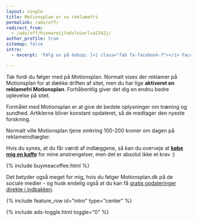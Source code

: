 ```yaml
---
layout: single
title: Motionsplan er nu reklamefri
permalink: /ads/off/
redirect_from:
  - /ads/off/hioewroijfadsleiwrlva2342j/
author_profile: true
sitemap: false
intro:
  - excerpt: 'Følg os på &nbsp; [<i class="fab fa-facebook-f"></i> Facebook](https://www.facebook.com/motionsplan/){: .btn .btn--facebook } og [<i class="fab fa-twitter"></i> Twitter](https://twitter.com/motionsplan){: .btn .btn--twitter } og [<i class="fab fa-instagram"></i> Instagram](https://www.instagram.com/motionsplan/){: .btn .btn--warning } og [<i class="fab fa-pinterest"></i> Pinterest](https://www.pinterest.com/motionsplan/){: .btn .btn--danger }'

---
```


Tak fordi du følger med på Motionsplan. Normalt vises der reklamer på Motionsplan for at dække driften af sitet, men du har lige **aktiveret en reklamefri Motionsplan**. Forhåbentlig giver det dig en endnu bedre oplevelse på sitet.

Formålet med Motionsplan er at give de bedste oplysninger om træning og sundhed. Artiklerne bliver konstant opdateret, så de medtager den nyeste forskning.

Normalt ville Motionsplan tjene omkring 100-200 kroner om dagen på reklameindtægter.

Hvis du synes, at du får værdi af indlæggene, så kan du overveje at **[købe mig en kaffe](https://www.buymeacoffee.com/lsolesen)** for mine anstrengelser, men det er absolut ikke et krav :)

{% include buymeacoffee.html %}

Det betyder også meget for mig, hvis du følger Motionsplan.dk på de sociale medier - og husk endelig også at du kan få [gratis opdateringer direkte i indbakken](/nyhedsbrev/).

{% include feature_row id="intro" type="center" %}

{% include ads-toggle.html toggle="0" %}
